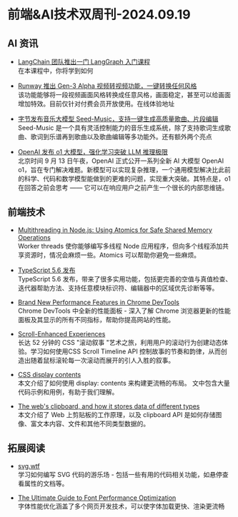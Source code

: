 # 前端&AI技术双周刊-2024.09.19

## AI 资讯
- [LangChain 团队推出一门 LangGraph 入门课程](https://academy.langchain.com/courses/intro-to-langgraph)
<br>在本课程中，你将学到如何

- [Runway 推出 Gen-3 Alpha 视频转视频功能，一键转换任何风格](https://app.runwayml.com/)
<br>该功能能够将一段视频画面风格转换成任意风格，画面稳定，甚至可以给画面增加特效。目前仅针对付费会员开放使用。在线体验地址

- [字节发布音乐大模型 Seed-Music，支持一键生成高质量歌曲、片段编辑](https://team.doubao.com/seed-music)
<br>Seed-Music 是一个具有灵活控制能力的音乐生成系统，除了支持歌词生成歌曲、歌词到乐谱再到歌曲以及歌曲编辑等多功能外。还有额外两个亮点

- [OpenAI 发布 o1 大模型，强化学习突破 LLM 推理极限](https://openai.com/index/introducing-openai-o1-preview/)
<br>北京时间 9 月 13 日午夜，OpenAI 正式公开一系列全新 AI 大模型 OpenAI o1，旨在专门解决难题。新模型可以实现复杂推理，一个通用模型解决比此前的科学、代码和数学模型能做到的更难的问题，实现重大突破。其特点是，o1 在回答之前会思考 —— 它可以在响应用户之前产生一个很长的内部思维链。

## 前端技术
- [Multithreading in Node.js: Using Atomics for Safe Shared Memory Operations](https://pavel-romanov.com/multithreading-in-nodejs-using-atomics-for-safe-shared-memory-operations)
<br>Worker threads 使你能够编写多线程 Node 应用程序，但向多个线程添加共享资源时，情况会麻烦一些。Atomics 可以帮助你避免一些麻烦。

- [TypeScript 5.6 发布](https://devblogs.microsoft.com/typescript/announcing-typescript-5-6/)
<br>TypeScript 5.6 发布，带来了很多实用功能，包括更完善的空值与真值检查、迭代器帮助方法、支持任意模块标识符、编辑器中的区域优先诊断等等。

- [Brand New Performance Features in Chrome DevTools](https://www.debugbear.com/blog/fix-web-performance-devtools)
<br>Chrome DevTools 中全新的性能面板 - 深入了解 Chrome 浏览器更新的性能面板及其显示的所有不同指标，帮助你提高网站的性能。

- [Scroll-Enhanced Experiences](https://www.youtube.com/watch?v=YGxOh85VtFg)
<br>长达 52 分钟的 CSS "滚动叙事 "艺术之旅，利用用户的滚动行为创建动态体验。学习如何使用CSS Scroll Timeline API 控制故事的节奏和韵律，从而创造出随着鼠标滚轮每一次滚动而展开的引人入胜的叙事。

- [CSS display contents](https://ishadeed.com/article/display-contents/)
<br>本文介绍了如何使用 display: contents 来构建更流畅的布局。 文中包含大量代码示例和用例，有助于我们理解。

- [The web's clipboard, and how it stores data of different types](https://alexharri.com/blog/clipboard)
<br>本文介绍了 Web 上剪贴板的工作原理，以及 clipboard API 是如何存储图像、富文本内容、文件和其他不同类型数据的。

## 拓展阅读
- [svg.wtf](https://svg.wtf/)
<br>学习如何编写 SVG 代码的游乐场 - 包括一些有用的代码相关功能，如悬停查看属性的文档等。

- [The Ultimate Guide to Font Performance Optimization](https://www.debugbear.com/blog/website-font-performance)
<br>字体性能优化涵盖了多个网页开发技术，可以使字体加载更快、渲染更流畅

